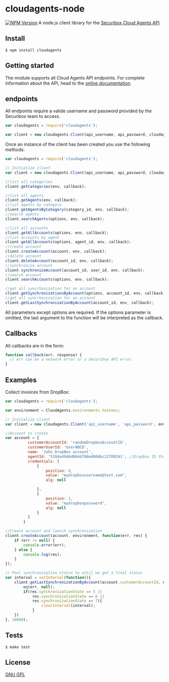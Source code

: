 cloudagents-node
==============
[![NPM Version][npm-image]][npm-url]
A node.js client library for the [Securibox Cloud Agents API][1]

## Install
```console
$ npm install cloudagents
```

## Getting started
The module supports all Cloud Agents API endpoints. For complete information about the API, head to the [online documentation][2].

## endpoints

All endpoints require a valide username and password provided by the Securibox team to access.

```javascript
var cloudagents = require('cloudagents');

var client = new cloudagents.Client(api_username, api_password, cloudagents_env);
```

Once an instance of the client has been created you use the following methods:
```javascript
var cloudagents = require('cloudagents');

// Initialize client
var client = new cloudagents.Client(api_username, api_password, cloudagents_env);

//list all categories
client.getCategories(env, callback);

//list all agents
client.getAgents(env, callback);
//list agents by category
client.getAgentsByCategory(category_id, env, callback);
//search agents
client.searchAgents(options, env, callback);

//list all accounts
client.getAllAccounts(options, env, callback);
//list accounts by agent
client.getAllAccounts(options, agent_id, env, callback);
//create account
client.createAccount(account, env, callback);
//delete account
client.deleteAccount(account_id, env, callback);
//synchronize account
client.synchronizeAccount(account_id, user_id, env, callback);
//search account
client.searchAccounts(options, env, callback);

//get all syncrhonization for an account
client.getSynchronizationsByAccount(options, account_id, env, callback);
//get all syncrhonization for an account
client.getLastSynchronizationByAccount(account_id, env, callback);
```

All parameters except options are required. If the options parameter is omitted, the last argument to the function will be interpreted as the callback.


## Callbacks

All callbacks are in the form:
```javascript
function callback(err, response) {
  // err can be a network error or a Securibox API error.
}
```

## Examples
Collect invoices from DropBox:

```javascript
var cloudagents = require('cloudagents');

var environment = CloudAgents.environments.testenv;

// Initialize client
var client = new cloudagents.Client('api_username', 'api_password', environment);

//Account to create
var account = {
          customerAccountId: 'randomDropboxAccountID',
          customerUserId: 'UserABCD',
          name: 'John DropBox account',
          agentId: '5194a49d6d064d708ed004bc12709241', //Dropbox ID that you can get by listing all available agents
          credentials: [
              {
                  position: 0,
                  value: "mydropboxusername@test.com",
                  alg: null

              },
              {
                  position: 1,
                  value: "mydropboxpassword",
                  alg: null
              }
          ]  
        }

//Create account and launch synchronization
client.createAccount(account, environment, function(err, res) {
    if (err != null) {
        console.error(err);
    } else {
        console.log(res);
    }
});

// Pool synchronization status to until we get a final status
var interval = setInterval(function(){
    client.getLastSynchronizationByAccount(account.customerAccountId, environment, function(err, res){            
        eq(err, null);
        if(res.synchronizationState == 5 ||
            res.synchronizationState == 6 ||
            res.synchronizationState == 7){
                clearInterval(interval);
            }
    })
}, 10000);
```

## Tests

```console
$ make test
```

## License
[GNU GPL][3]

[1]: https://sca.securibox.eu
[2]: https://sca.securibox.eu/doc.html
[3]: https://github.com/Securibox/cloudagents-node/blob/master/LICENSE
[npm-image]: https://img.shields.io/badge/npm-0.0.1-brightgreen.svg
[npm-url]: https://npmjs.org/package/cloudagents